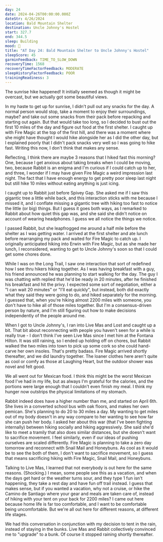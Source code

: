 ```yaml
---
day: 24
date: 2024-04-26T00:00:00.000Z
dateStr: 4/26/2024
location: Bald Mountain Shelter
destination: Uncle Johnny's Hostel
start: 327.7
end: 344.5
sleep: Building
mood: 🙂
title: "AT Day 24: Bald Mountain Shelter to Uncle Johnny's Hostel"
sleepScore: 45
garminFeedback: TIME_TO_SLOW_DOWN
recoveryTime: 1568
recoveryTimeFactorFeedback: MODERATE
sleepHistoryFactorFeedback: POOR
trainingReadiness: 3
---
```

The sunrise hike happened! It initially seemed as though it might be overcast, but we actually got some beautiful views.

In my haste to get up for sunrise, I didn't pull out any snacks for the day. A normal person would stop, take a moment to enjoy their surroundings, maybe? and take out some snacks from their pack before repacking and starting out again. But that would take too long, so I decided to bust out the first 10 miles of the day and figure out food at the first shelter. I caught up with Fire Magic at the top of the first hill, and there was a moment where she might have thought I would hike alongside her as I did the other day, but I explained poorly that I didn't pack snacks very well so I was going to hike fast. Writing this now, I don't think that makes any sense.

Reflecting, I think there are maybe 3 reasons that I hiked fast this morning? One, because I get anxious about taking breaks when I could be moving, two, because Rabbit is an enigma and I'm curious if I could catch up to her, and three, I wonder if I may have given Fire Magic a weird impression last night. The fact that I have enough energy to get pretty poor sleep last night but still hike 10 miles without eating anything is just icing.

I caught up to Rabbit just before Spivey Gap. She asked me if I saw this gigantic tree a little while back, and this interaction sticks with me because I missed it, and I conflate missing a gigantic tree with hiking too fast to notice the little (or big) things. But I guess it goes both ways, as I remarked to Rabbit about how quiet this gap was, and she said she didn't notice on account of wearing headphones. I guess we all notice the things we notice.

I passed Rabbit, but she leapfrogged me around a half mile before the shelter as I was getting water. I arrived at the first shelter and ate lunch before rearranging my pack and waited for Fire Magic to catch up. I originally anticipated hiking into Erwin with Fire Magic, but as she made her lunch, I reconsidered, wanting to get to Uncle Johnny's soon so that I could get some chores done.

While I was on the Long Trail, I saw one interaction that sort of redefined how I see thru hikers hiking together. As I was having breakfast with a guy, his friend announced he was planning to start walking for the day. The guy I was chatting with replied that he'd be ready in 20 minutes, after he finished his breakfast and hit the privy. I expected some sort of negotiation, either a "I can wait 20 minutes" or "I'll eat quickly", but instead, both did exactly what they said they were going to do, and hiked separately for the morning. I guessed that, when you're hiking almost 2200 miles with someone, you don't have to hike all of those miles together. But I'm a consensus-driven person by nature, and I'm still figuring out how to make decisions independently of the people around me.

When I got to Uncle Johnny's, I ran into Live Mas and Lost and caught up a bit. That bit about reconnecting with people you haven't seen for a while is really true - I don't think I've seen Live Mas since I met him at the Fontana Hilton. It was still raining, so I ended up holding off on chores, but Rabbit walked the two miles into town to pick up some cork so she could hand-carve her own insoles. That's pretty badass. Fire Magic arrived shortly thereafter, and we did laundry together. The loaner clothes here aren't quite as cool or comfy as those at Laughing Heart, but the outdoor shower was novel and felt good.

We all went out for Mexican food. I think this might be the worst Mexican food I've had in my life, but as always I'm grateful for the calories, and the portions were large enough that I couldn't even finish my meal. I think my hunger now outstrips the physical limitations of my stomach.

Rabbit indeed does have a higher number than me, and started on April 6th. She lives in a converted school bus with oak floors, and makes her own pemican. She's planning to do 20 to 30 miles a day. My wanting to get miles out of my body doesn't in any way compare to her wanting to see how far she can push her body. I asked her about this war (that I've been fighting internally) between hiking socially and hiking aggressively. She said she'd like to meet a tramily that also does similar distances, but she doesn't want to sacrifice movement. I feel similarly, even if our ideas of pushing ourselves are scaled differently. Fire Magic is planning to take a zero day tomorrow and reconnect with Snail Mail and Honeybuns. As cool as it would be to see the both of them, I don't want to sacrifice movement, so I guess that means sacrificing hiking with Fire Magic, Snail Mail, and Honeybuns.

Talking to Live Mas, I learned that not everybody is out here for the same reasons. (Shocking.) I mean, some people see this as a vacation, and when the days get hard or the weather turns sour, and they type 1 fun isn't happening, they take a rest day and have fun off trail instead. I guess that makes sense, but if you wanted a vacation, why not a cruise, or hike the Camino de Santiago where your gear and meals are taken care of, instead of hiking with your tent on your back for 2200 miles? I came out here because home life is far too comfortable, and I want to be comfortable being uncomfortable. But we're all out here for different reasons, at different life stages.

We had this conversation in conjunction with my decision to tent in the rain, instead of staying in the bunks. Live Mas and Rabbit collectively convinced me to "upgrade" to a bunk. Of course it stopped raining shortly thereafter.
